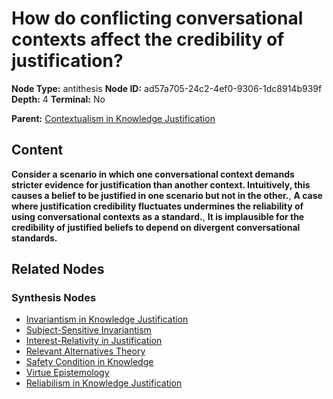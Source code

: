 # How do conflicting conversational contexts affect the credibility of justification?

**Node Type:** antithesis
**Node ID:** ad57a705-24c2-4ef0-9306-1dc8914b939f
**Depth:** 4
**Terminal:** No

**Parent:** [Contextualism in Knowledge Justification](contextualism-in-knowledge-justification-synthesis-53461e8e-dad3-41e0-ac4e-3bc2709bb521.md)

## Content

**Consider a scenario in which one conversational context demands stricter evidence for justification than another context. Intuitively, this causes a belief to be justified in one scenario but not in the other.**, **A case where justification credibility fluctuates undermines the reliability of using conversational contexts as a standard.**, **It is implausible for the credibility of justified beliefs to depend on divergent conversational standards.**

## Related Nodes

### Synthesis Nodes

- [Invariantism in Knowledge Justification](invariantism-in-knowledge-justification-synthesis-c8851900-7c6e-4c4a-bc63-87a6a685b74d.md)
- [Subject-Sensitive Invariantism](subject-sensitive-invariantism-synthesis-76d6e0ed-2832-4f5a-8f5f-387e5009e675.md)
- [Interest-Relativity in Justification](interest-relativity-in-justification-synthesis-a4181e01-007a-43ba-92ff-e234fea352f0.md)
- [Relevant Alternatives Theory](relevant-alternatives-theory-synthesis-7219ba29-5ffd-4455-b156-cf7c0f3b6406.md)
- [Safety Condition in Knowledge](safety-condition-in-knowledge-synthesis-c9c45e2b-a603-4696-8340-10bebde7f0a2.md)
- [Virtue Epistemology](virtue-epistemology-synthesis-025f26f5-a60f-45c1-b52f-ad65701aa99a.md)
- [Reliabilism in Knowledge Justification](reliabilism-in-knowledge-justification-synthesis-4f01d4bc-caeb-44ce-a63f-3c0a3c9383e3.md)
